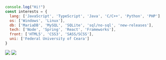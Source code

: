 ```js
console.log("Hi!")
const interests = {
  lang: ['JavaScript', 'TypeScript', 'Java', 'C/C++', 'Python', 'PHP'],
  os: ['Windows', 'Linux'],
  db: ['MariaDB', 'MySQL', 'SQLite', 'sql/no-sql', 'new-releases'],
  tech: ['Node', 'Spring', 'React', 'Frameworks'],
  front: ['HTML5', 'CSS3', 'SASS/SCSS'],
  uni: ['Federal University of Ceara']
}
```
![](https://github-readme-stats.vercel.app/api?username=jairo2k5&show_icons=true&theme=dracula)
[![](https://github-readme-stats.vercel.app/api/top-langs/?username=jairo2k5&layout=compact)](https://github.com/jairo2k5/github-readme-stats)
